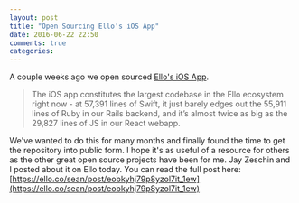 ```yaml
---
layout: post
title: "Open Sourcing Ello's iOS App"
date: 2016-06-22 22:50
comments: true
categories: 
---
```


A couple weeks ago we open sourced [Ello's iOS App](https://github.com/ello/ello-ios). 

> The iOS app constitutes the largest codebase in the Ello ecosystem right now - at 57,391 lines of Swift, it just barely edges out the 55,911 lines of Ruby in our Rails backend, and it’s almost twice as big as the 29,827 lines of JS in our React webapp.

We've wanted to do this for many months and finally found the time to get the repository into public form. I hope it's as useful of a resource for others as the other great open source projects have been for me. Jay Zeschin and I posted about it on Ello today. You can read the full post here: 
[https://ello.co/sean/post/eobkyhj79p8yzol7it_1ew](https://ello.co/sean/post/eobkyhj79p8yzol7it_1ew)